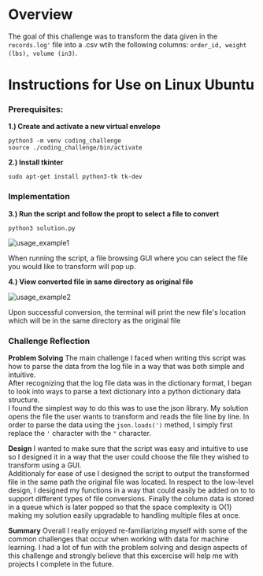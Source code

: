 # Overview
The goal of this challenge was to transform the data given in the ```records.log'``` file into a .csv wtih the following columns: ```order_id, weight (lbs), volume (in3)```. 

# Instructions for Use on Linux Ubuntu

### Prerequisites:

**1.) Create and activate a new virtual envelope**
```
python3 -m venv coding_challenge 
source ./coding_challenge/bin/activate
```

**2.) Install tkinter**
```
sudo apt-get install python3-tk tk-dev
```


### Implementation

**3.) Run the script and follow the propt to select a file to convert**
```
python3 solution.py
```
![usage_example1](https://user-images.githubusercontent.com/8731829/97803340-25d90980-1c0f-11eb-8a33-b5b3db070c3d.png)

When running the script, a file browsing GUI where you can select the file you would like to transform will pop up.

**4.) View converted file in same directory as original file**

![usage_example2](https://user-images.githubusercontent.com/8731829/97803348-2b365400-1c0f-11eb-9aec-dd38b8e2c074.png)

Upon successful conversion, the terminal will print the new file's location which will be in the same directory as the original file

### Challenge Reflection
**Problem Solving**
The main challenge I faced when writing this script was how to parse the data from the log file in a way that was both simple and intuitive.  
After recognizing that the log file data was in the dictionary format, I began to look into ways to parse a text dictionary into a python dictionary data structure.  
I found the simplest way to do this was to use the json library.  My solution opens the file the user wants to transform and reads the file line by line.  In order
to parse the data using the ```json.loads(')``` method, I simply first replace the ```'``` character with the ```"``` character.  

**Design**
I wanted to make sure that the script was easy and intuitive to use so I designed it in a way that the user could choose the file they wished to transform using a GUI.  
Additionaly for ease of use I designed the script to output the transformed file in the same path the original file was located.  In respect to the low-level design, I designed my 
functions in a way that could easily be added on to to support different types of file conversions.  Finally the column data is stored in a queue which is later popped so that the space complexity is O(1)
making my solution easily upgradable to handling multiple files at once.

**Summary**
Overall I really enjoyed re-familiarizing myself with some of the common challenges that occur when working with data for machine learning.  I had a lot of fun with the problem solving
and design aspects of this challenge and strongly believe that this excercise will help me with projects I complete in the future.